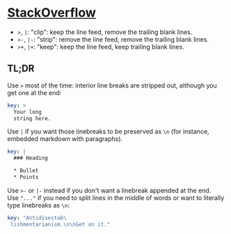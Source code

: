# [StackOverflow](https://stackoverflow.com/questions/3790454/how-do-i-break-a-string-in-yaml-over-multiple-lines)

- `>`, `|`: "clip": keep the line feed, remove the trailing blank lines.
- `>-`, `|-`: "strip": remove the line feed, remove the trailing blank lines.
- `>+`, `|+`: "keep": keep the line feed, keep trailing blank lines.

## TL;DR
Use `>` most of the time: interior line breaks are stripped out, although you get one at the end:
```yaml
key: >
  Your long
  string here.
```

Use `|` if you want those linebreaks to be preserved as `\n` (for instance, embedded markdown with paragraphs).
```yaml
key: |
  ### Heading

  * Bullet
  * Points
```

Use `>-` or `|-` instead if you don't want a linebreak appended at the end.\
Use `"..."` if you need to split lines in the middle of words or want to literally type linebreaks as `\n`:
```yaml
key: "Antidisestab\
 lishmentarianism.\n\nGet on it."
```
